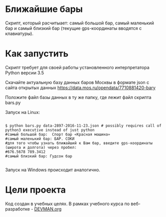 # Ближайшие бары

Скрипт, который расчитыает: самый большой бар, самый маленький бар и самый близкий бар (текущие gps-координаты вводятся с клавиатуры).

# Как запустить

Скрипт требует для своей работы установленного интерпретатора Python версии 3.5

Скачайте актуальную базу данных баров Москвы в формате json с сайта открытых данных https://data.mos.ru/opendata/7710881420-bary

Положите файл базы данных в ту же папку, где лежит файл скрипта bars.py

Запуск на Linux:

```#!bash

$ python bars.py data-2897-2016-11-23.json # possibly requires call of python3 executive instead of just python
#самый большой бар:  Спорт бар «Красная машина»
#самый маленький бар: БАР. СОКИ
#для того чтобы узнать ближайший к Вам бар, введите gps-координаты (широта и долгота) через пробел: 
#676.5678 789.3412
#самый близкий бар: Гудсон бар


```

Запуск на Windows происходит аналогично.

# Цели проекта

Код создан в учебных целях. В рамках учебного курса по веб-разработке - [DEVMAN.org](https://devman.org)
